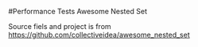 #Performance Tests Awesome Nested Set

Source fiels and project is from https://github.com/collectiveidea/awesome_nested_set

